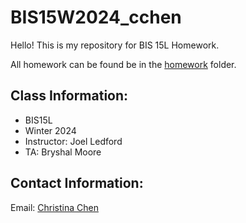 # BIS15W2024_cchen

Hello! This is my repository for BIS 15L Homework.

All homework can be found be in the [homework](https://github.com/omqchristi/BIS15W2024_cchen/tree/main/homework) folder.

## Class Information:
- BIS15L
- Winter 2024
- Instructor: Joel Ledford
- TA: Bryshal Moore

## Contact Information:

Email: [Christina Chen](mailto:omqchen@ucdavis.edu)
